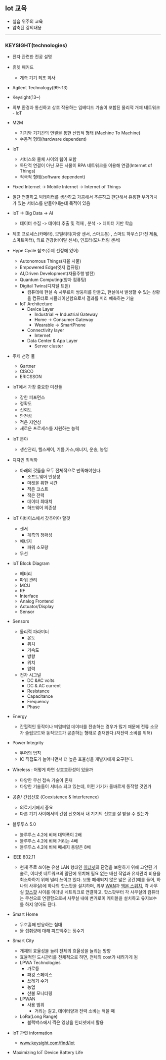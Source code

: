 ## Iot 교육 

* 실습 위주의 교육 
* 압축된 강의내용

<hr></hr>



### KEYSIGHT(technologies)

* 전자 관련한 전공 설명
* 휴렛 패커드
  * 계측 기기 최초 회사
* Agilent Technology(99~13)
* Keysight(13~)
* 외부 환경과 통신하고 상호 작용하는 임베디드 기술이 포함된 물리적 개체 네트워크 - IoT
* M2M 
  * 기기와 기기간의 연결을 통한 산업적 형태 (Machine To Machine)
  * 수동적 형태(hardware dependent)

* IoT
  * 서비스와 물체 사이의 웹이 포함
  * 독단적 연결이 아닌 모든 사물이 RPA 네트워크를 이용해 연결(Internet of Things)
  * 적극적 형태(software dependent)
* Fixed Internet -> Mobile Internet -> Internet of Things
* 일단 연결하고 빅데이터를 생산하고 가공해서 추론하고 판단해서 유용한 부가가치가 있는 서비스를 만들어내는데 목적이 있음
* IoT -> Big Data -> AI
  * 데이터 수집 -> 데이터 추출 및 적재 , 분석 -> 데이터 기반 학습
* 제조 프로세스(카메라), 모빌리티(차량 센서, 스마트폰) , 스마트 하우스(가전 제품, 스마트미터), 의료 건강(바이탈 센서), 인프라(모니터링 센서)
* Hype Cycle 참조(주제 선정에 있어)
  * Autonomous Things(자율 사물)
  * Empowered Edge(엣지 컴퓨팅)
  * AI,Driven Development(자율주행 발전)
  * Quantum Computing(양자 컴퓨팅)
  * Digital Twins(디지털 트윈)
    * 컴퓨테에 현실 속 사무르이 쌍둥이를 만들고, 현실에서 발생할 수 있는 상황을 컴퓨터로 시뮬레이션함으로서 결과를 미리 예측하는 기술
  * IoT Architecture
    * Device Layer
      * Industrial -> Industrial Gateway
      * Home -> Consumer Gateway
      * Wearable -> SmartPhone
    * Connectivity layer
      * Internet
    * Data Center & App Layer
      * Server cluster
* 주제 선정 풀
  * Gartner
  * CISCO
  * ERICSSON
* IoT에서 가장 중요한 미션들
  * 강한 퍼포먼스
  * 정확도
  * 신뢰도
  * 안전성
  * 적은 지연성
  * 새로운 프로세스를 지원하는 능력
* IoT 분야
  * 생산관리, 헬스케어, 기름,가스,에너지, 운송, 농업
* 디자인 최적화
  * 아래의 것들을 모두 전체적으로 만족해야한다.
    * 소프트웨어 안정성
    * 마켓을 위한 시간
    * 적은 코스트
    * 적은 전력
    * 데이터 최대치
    * 하드웨어 의존성
* IoT 디바이스에서 갖추어야 할것
  * 센서
    * 계측의 정확성 
  * 에너지
    * 파워 소모량
  * 무선
* IoT Block Diagram
  * 베터리
  * 파워 관리
  * MCU
  * RF
  * Interface
  * Analog Frontend
  * Actuator/Display
  * Sensor
* Sensors 
  * 물리적 파라미터
    * 온도
    * 위치
    * 가속도
    * 방향
    * 위치
    * 압력
  * 전자 시그널
    * DC &AC volts
    * DC & AC current
    * Resistance
    * Capacitance
    * Frequency
    * Phase
* Energy
  * 간헐적인 동작이나 띄엄띄엄 데이터를 전송하는 경우가 많기 때문에 전류 소모가 슬립모드와 동작모드가 공존하는 형태로 존재한다.(저전력 소비를 위해)
* Power Integrity
  * 무어의 법칙 
  * IC 직접도가 늘어나면서 더 높은 효율성을 개발자에게 요구한다.
* Wireless : 어떻게 하면 상호호환성이 있을까
  * 다양한 무선 접속 기술이 존재
  * 다양한 기술들이 서비스 되고 있는데, 어떤 기기가 올바르게 동작할 것인가
* 공존/ 간섭신호 (Coexistence & Interference)
  * 의료기기에서 중요
  * 다른 기기 사이에서의 간섭 신호에서 내 기기의 신호를  잘 받을 수 있는가

* 블루투스 5.0
  * 블루투스 4.2에 비해 대역폭이 2배 
  * 블루투스 4.2에 비해 거리는 4배
  * 블루투스 4.2에 비해 메세지 용량은 8배
* IEEE 802.11 
  * 현재 주로 쓰이는 유선 LAN 형태인 [이더넷](https://ko.wikipedia.org/wiki/%EC%9D%B4%EB%8D%94%EB%84%B7)의 단점을 보완하기 위해 고안된 기술로, 이더넷 네트워크의 말단에 위치해 필요 없는 배선 작업과 유지관리 비용을 최소화하기 위해 널리 쓰이고 있다. 보통 폐쇄되지 않은 넓은 공간(예를 들어, 하나의 사무실)에 하나의 핫스팟을 설치하며, 외부 [WAN](https://ko.wikipedia.org/wiki/WAN)과 [백본 스위치](https://ko.wikipedia.org/w/index.php?title=%EB%B0%B1%EB%B3%B8_%EC%8A%A4%EC%9C%84%EC%B9%98&action=edit&redlink=1), 각 사무실 [핫스팟](https://ko.wikipedia.org/wiki/%ED%95%AB%EC%8A%A4%ED%8C%9F_(%EC%99%80%EC%9D%B4%ED%8C%8C%EC%9D%B4)) 사이를 이더넷 네트워크로 연결하고, 핫스팟부터 각 사무실의 컴퓨터는 무선으로 연결함으로써 사무실 내에 번거로이 케이블을 설치하고 유지보수를 하지 않아도 된다.
* Smart Home
  * 무호흡에 반응하는 침대
  * 물 섭취량에 대해 피드백주는 정수기
* Smart City
  * 개체의 효율성을 늘려 전체의 효율성을 늘리는 방향
  * 효율적인 도시관리를 전체적으로 하면, 전체의 cost가 내려가게 됨
  * LPWA Technologies
    * 가로등
    * 파킹 스페이스
    * 쓰레기 수거
    * 농업
    * 산불 모니터링
  * LPWAN
    * 사용 범위
      - 거리는 길고, 데이터양과 전력 소비는 적을 때
  * LoRa(Long Range)
    * 블랙박스에서 찍은 영상을 인터넷에서 활용
* IoT 관련 information
  * www.keysight.com/find/iot
* Maximizing IoT Device Battery Life

